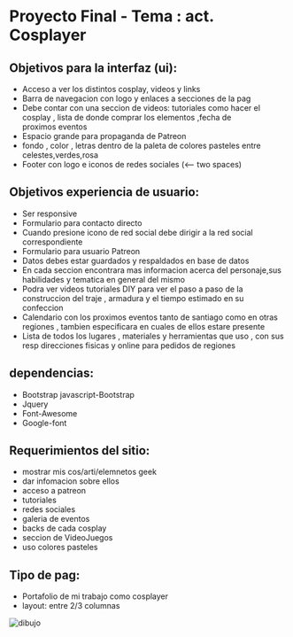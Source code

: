 Proyecto Final - Tema : act. Cosplayer
======================================

Objetivos para la interfaz (ui):
--------------------------------

* Acceso a ver los distintos cosplay, videos y links
* Barra de navegacion con logo y enlaces a secciones de la pag <br>
* Debe contar con una seccion de videos: tutoriales como hacer el cosplay , lista de donde comprar los elementos ,fecha de  
   proximos eventos 
* Espacio grande para propaganda de Patreon
* fondo , color , letras dentro de la paleta de colores pasteles entre celestes,verdes,rosa
* Footer con logo e iconos de redes sociales  (<-- two spaces)

Objetivos experiencia de usuario: 
---------------------------------
* Ser responsive
* Formulario para contacto directo 
* Cuando presione icono de red social debe dirigir a la red social correspondiente 
* Formulario para usuario Patreon
* Datos debes estar guardados y respaldados en base de datos
* En cada seccion encontrara mas informacion acerca del personaje,sus habilidades y tematica en general del mismo
* Podra ver videos tutoriales DIY para ver el paso a paso de la construccion del traje , armadura y el tiempo estimado en su  
  confeccion
* Calendario con los proximos eventos tanto de santiago como en otras regiones , tambien especificara en cuales de ellos estare 
  presente
* Lista de todos los lugares , materiales y herramientas que uso , con sus resp direcciones fisicas y online para pedidos de
  regiones

dependencias:
------------
* Bootstrap javascript-Bootstrap
* Jquery
* Font-Awesome
* Google-font

Requerimientos del sitio:
-------------------------
* mostrar mis cos/arti/elemnetos geek
* dar infomacion sobre ellos
* acceso a patreon
* tutoriales
* redes sociales
* galeria de eventos
* backs de cada cosplay
* seccion de VideoJuegos
* uso colores pasteles 


Tipo de pag:
------------
* Portafolio de mi trabajo como cosplayer
* layout: entre 2/3 columnas


![dibujo](https://user-images.githubusercontent.com/44588089/49907213-fde23080-fe53-11e8-99cf-ddc508f1bdfb.jpeg)